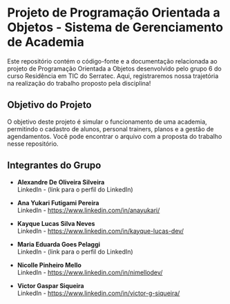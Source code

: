 # Projeto de Programação Orientada a Objetos - Sistema de Gerenciamento de Academia

Este repositório contém o código-fonte e a documentação relacionada ao projeto de Programação Orientada a Objetos desenvolvido pelo grupo 6 do curso Residência em TIC do Serratec. Aqui, registraremos nossa trajetória na realização do trabalho proposto pela disciplina!

## Objetivo do Projeto

O objetivo deste projeto é simular o funcionamento de uma academia, permitindo o cadastro de alunos, personal trainers, planos e a gestão de agendamentos. Você pode encontrar o arquivo com a proposta do trabalho nesse repositório.

## Integrantes do Grupo

- **Alexandre De Oliveira Silveira**  
  LinkedIn - (link para o perfil do LinkedIn)

- **Ana Yukari Futigami Pereira**  
  LinkedIn - https://www.linkedin.com/in/anayukari/

- **Kayque Lucas Silva Neves**  
  LinkedIn - https://www.linkedin.com/in/kayque-lucas-dev/

- **Maria Eduarda Goes Pelaggi**  
  LinkedIn - (link para o perfil do LinkedIn)

- **Nicolle Pinheiro Mello**  
  LinkedIn - https://www.linkedin.com/in/nimellodev/

- **Victor Gaspar Siqueira**  
  LinkedIn - https://www.linkedin.com/in/victor-g-siqueira/
